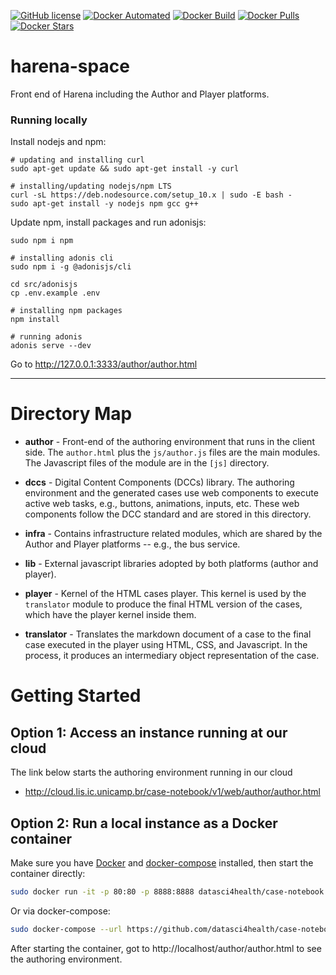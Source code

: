 [![GitHub license](https://img.shields.io/github/license/Naereen/StrapDown.js.svg)](https://github.com/datasci4health/harena-space/blob/master/LICENSE)
[![Docker Automated](https://img.shields.io/docker/cloud/automated/datasci4health/harena-space.svg?style=flat)](https://cloud.docker.com/u/datasci4health/repository/registry-1.docker.io/datasci4health/harena-space)
[![Docker Build](https://img.shields.io/docker/cloud/build/datasci4health/harena-space.svg?style=flat)](https://cloud.docker.com/u/datasci4health/repository/registry-1.docker.io/datasci4health/harena-space)
[![Docker Pulls](https://img.shields.io/docker/pulls/datasci4health/harena-space.svg?style=flat)](https://cloud.docker.com/u/datasci4health/repository/registry-1.docker.io/datasci4health/harena-space)
[![Docker Stars](https://img.shields.io/docker/stars/datasci4health/harena-space.svg?style=flat)](https://cloud.docker.com/u/datasci4health/repository/registry-1.docker.io/datasci4health/harena-space)

# harena-space
Front end of Harena including the Author and Player platforms.

### Running locally
Install nodejs and npm:
```
# updating and installing curl
sudo apt-get update && sudo apt-get install -y curl 

# installing/updating nodejs/npm LTS
curl -sL https://deb.nodesource.com/setup_10.x | sudo -E bash -
sudo apt-get install -y nodejs npm gcc g++
```

Update npm, install packages and run adonisjs:

```
sudo npm i npm

# installing adonis cli
sudo npm i -g @adonisjs/cli

cd src/adonisjs 
cp .env.example .env

# installing npm packages
npm install

# running adonis
adonis serve --dev

```
Go to http://127.0.0.1:3333/author/author.html


---

# Directory Map

* **author** - Front-end of the authoring environment that runs in the client side. The `author.html` plus the `js/author.js` files are the main modules. The Javascript files of the module are in the `[js]` directory.

* **dccs** - Digital Content Components (DCCs) library. The authoring environment and the generated cases use web components to execute active web tasks, e.g., buttons, animations, inputs, etc. These web components follow the DCC standard and are stored in this directory.

* **infra** - Contains infrastructure related modules, which are shared by the Author and Player platforms -- e.g., the bus service.

* **lib** - External javascript libraries adopted by both platforms (author and player).

* **player** - Kernel of the HTML cases player. This kernel is used by the `translator` module to produce the final HTML version of the cases, which have the player kernel inside them.

* **translator** - Translates the markdown document of a case to the final case executed in the player using HTML, CSS, and Javascript. In the process, it produces an intermediary object representation of the case.

# Getting Started

## Option 1: Access an instance running at our cloud

The link below starts the authoring environment running in our cloud

* http://cloud.lis.ic.unicamp.br/case-notebook/v1/web/author/author.html


## Option 2: Run a local instance as a Docker container

Make sure you have [Docker](https://docs.docker.com/install/#supported-platforms) and [docker-compose](https://docs.docker.com/compose/install/#install-compose) installed, then start the container directly:

```bash
sudo docker run -it -p 80:80 -p 8888:8888 datasci4health/case-notebook 
```

Or via docker-compose:


```bash
sudo docker-compose --url https://github.com/datasci4health/case-notebook/blob/master/docker-compose.yml up
```

After starting the container, got to http://localhost/author/author.html to see the authoring environment.
